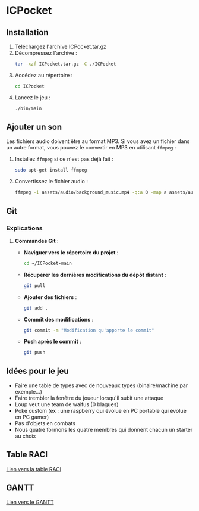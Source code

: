 # ICPocket

## Installation

1. Téléchargez l'archive ICPocket.tar.gz
2. Décompressez l'archive :
   ```sh
   tar -xzf ICPocket.tar.gz -C ./ICPocket
   ```
3. Accédez au répertoire :
   ```sh
   cd ICPocket
   ```
4. Lancez le jeu :
   ```sh
   ./bin/main
   ```

## Ajouter un son

Les fichiers audio doivent être au format MP3. Si vous avez un fichier dans un autre format, vous pouvez le convertir en MP3 en utilisant `ffmpeg` :

1. Installez `ffmpeg` si ce n'est pas déjà fait :

    ```sh
    sudo apt-get install ffmpeg
    ```

2. Convertissez le fichier audio :

    ```sh
    ffmpeg -i assets/audio/background_music.mp4 -q:a 0 -map a assets/audio/background_music.mp3
    ```

## Git

### Explications

1. **Commandes Git** :
    - **Naviguer vers le répertoire du projet** :

        ```sh
        cd ~/ICPocket-main
        ```

    - **Récupérer les dernières modifications du dépôt distant** :

        ```sh
        git pull
        ```

    - **Ajouter des fichiers** :

        ```sh
        git add .
        ```

    - **Commit des modifications** :

        ```sh
        git commit -m "Modification qu'apporte le commit"
        ```

    - **Push après le commit** :

        ```sh
        git push
        ```

## Idées pour le jeu

- Faire une table de types avec de nouveaux types (binaire/machine par exemple...)
- Faire trembler la fenêtre du joueur lorsqu'il subit une attaque
- Loup veut une team de waifus (0 blagues)
- Poké custom (ex : une raspberry qui évolue en PC portable qui évolue en PC gamer)
- Pas d'objets en combats
- Nous quatre formons les quatre membres qui donnent chacun un starter au choix

## Table RACI
[Lien vers la table RACI](https://docs.google.com/spreadsheets/d/18GRBhOJjPINtjTH3fe337HzVoUgaLmINAeefcjlDmGY/edit?usp=sharing)

## GANTT
[Lien vers le GANTT](https://docs.google.com/spreadsheets/d/1JiNN4hBVWgQdRoLmsXpOZefp3q4jUFyiuYVRdjpeE_4/edit?gid=1709744959#gid=1709744959)
